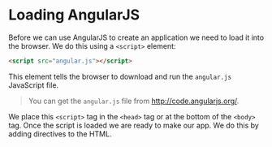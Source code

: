 # Loading AngularJS
Before we can use AngularJS to create an application we need to load it into the browser.  We do
this using a `<script>` element:

```html
<script src="angular.js"></script>
```

This element tells the browser to download and run the `angular.js` JavaScript file.

>You can get the `angular.js` file from http://code.angularjs.org/.

We place this `<script>` tag in the `<head>` tag or at the bottom of the `<body>` tag. Once the
script is loaded we are ready to make our app.  We do this by adding directives to the HTML.
